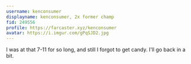 ```yaml
---
username: kenconsumer
displayname: kenconsumer, 2x former champ
fid: 249556
profile: https://farcaster.xyz/kenconsumer
avatar: https://i.imgur.com/gPqSJD2.jpg
---
```


I was at that 7-11 for so long, and still I forgot to get candy. I'll go back in a bit.
